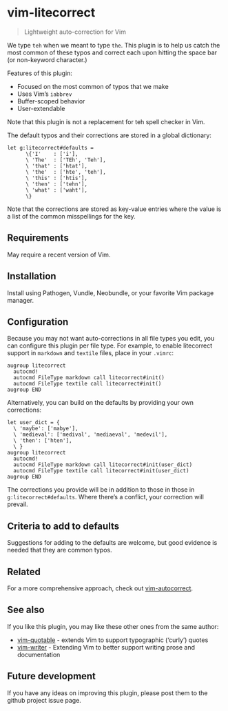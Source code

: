 # vim-litecorrect

> Lightweight auto-correction for Vim

We type `teh` when we meant to type `the`. This plugin is to help us catch
the most common of these typos and correct each upon hitting the space bar
(or non-keyword character.)

Features of this plugin:

* Focused on the most common of typos that we make
* Uses Vim’s `iabbrev`
* Buffer-scoped behavior
* User-extendable

Note that this plugin is not a replacement for teh spell checker in Vim.

The default typos and their corrections are stored in a global dictionary:

  ```
  let g:litecorrect#defaults =
        \{'I'    : ['i'],
        \ 'The'  : ['TEh', 'Teh'],
        \ 'that' : ['htat'],
        \ 'the'  : ['hte', 'teh'],
        \ 'this' : ['htis'],
        \ 'then' : ['tehn'],
        \ 'what' : ['waht'],
        \}
  ```

Note that the corrections are stored as key-value entries where the value
is a list of the common misspellings for the key.

## Requirements

May require a recent version of Vim.

## Installation

Install using Pathogen, Vundle, Neobundle, or your favorite Vim package
manager.

## Configuration

Because you may not want auto-corrections in all file types you edit, you can
configure this plugin per file type. For example, to enable litecorrect support
in `markdown` and `textile` files, place in your `.vimrc`:

  ```vim
  augroup litecorrect
    autocmd!
    autocmd FileType markdown call litecorrect#init()
    autocmd FileType textile call litecorrect#init()
  augroup END
  ```

Alternatively, you can build on the defaults by providing your own corrections:

  ```
  let user_dict = {
    \ 'maybe': ['mabye'],
    \ 'medieval': ['medival', 'mediaeval', 'medevil'],
    \ 'then': ['hten'],
    \ }
  augroup litecorrect
    autocmd!
    autocmd FileType markdown call litecorrect#init(user_dict)
    autocmd FileType textile call litecorrect#init(user_dict)
  augroup END
  ```

The corrections you provide will be in addition to those in those in
`g:litecorrect#defaults`. Where there’s a conflict, your correction will
prevail.

## Criteria to add to defaults

Suggestions for adding to the defaults are welcome, but good evidence is
needed that they are common typos.

## Related

For a more comprehensive approach, check out
[vim-autocorrect](https://github.com/panozzaj/vim-autocorrect).

## See also

If you like this plugin, you may like these other ones from the same author:

* [vim-quotable](http://github.com/reedes/vim-quotable) - extends Vim to
  support typographic (‘curly’) quotes
* [vim-writer](http://github.com/reedes/vim-writer) - Extending Vim to better
  support writing prose and documentation

## Future development

If you have any ideas on improving this plugin, please post them to the github
project issue page.

<!-- vim: set tw=74 :-->
